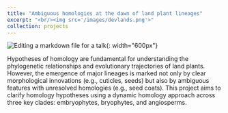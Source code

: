 ```yaml
---
title: "Ambiguous homologies at the dawn of land plant lineages"
excerpt: "<br/><img src='/images/devlands.png'>"
collection: projects
---
```

![Editing a markdown file for a talk](/images/devlands.png){: width="600px"}

Hypotheses of homology are fundamental for understanding the phylogenetic relationships and evolutionary trajectories of land plants. However, the emergence of major lineages is marked not only by clear morphological innovations (e.g., cuticles, seeds) but also by ambiguous features with unresolved homologies (e.g., seed coats). This project aims to clarify homology hypotheses using a dynamic homology approach across three key clades: embryophytes, bryophytes, and angiosperms.